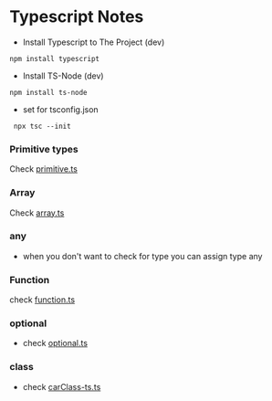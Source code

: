 # Typescript Notes

- Install Typescript to The Project (dev)

` npm install typescript `

- Install TS-Node (dev)

`npm install ts-node`

- set for tsconfig.json 

` npx tsc --init`

### Primitive types

Check [primitive.ts](primitive.ts)

### Array

Check [array.ts](array.ts)

### any

- when you don't want to check for type you can assign type any

### Function

check [function.ts](function.ts)

### optional

* check [optional.ts](optional.ts)

### class

* check [carClass-ts.ts](carClass-ts.ts)